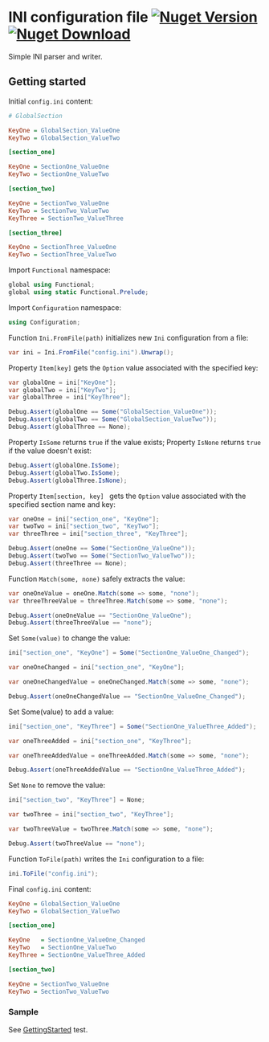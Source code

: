 # INI configuration file [![Nuget Version](https://img.shields.io/nuget/v/Configuration.Ini)](https://www.nuget.org/packages/Configuration.Ini) [![Nuget Download](https://img.shields.io/nuget/dt/Configuration.Ini)](https://www.nuget.org/packages/Configuration.Ini)
Simple INI parser and writer.
## Getting started
Initial ```config.ini``` content:
```ini
# GlobalSection

KeyOne = GlobalSection_ValueOne
KeyTwo = GlobalSection_ValueTwo

[section_one]

KeyOne = SectionOne_ValueOne
KeyTwo = SectionOne_ValueTwo

[section_two]

KeyOne = SectionTwo_ValueOne
KeyTwo = SectionTwo_ValueTwo
KeyThree = SectionTwo_ValueThree

[section_three]

KeyOne = SectionThree_ValueOne
KeyTwo = SectionThree_ValueTwo
```
Import ```Functional``` namespace:
```csharp
global using Functional;
global using static Functional.Prelude;
```
Import ```Configuration``` namespace:
```csharp
using Configuration;
```
Function ```Ini.FromFile(path)``` initializes new ```Ini``` configuration from a file:
```csharp
var ini = Ini.FromFile("config.ini").Unwrap();
```
Property ```Item[key]``` gets the ```Option``` value associated with the specified key:
```csharp
var globalOne = ini["KeyOne"];
var globalTwo = ini["KeyTwo"];
var globalThree = ini["KeyThree"];

Debug.Assert(globalOne == Some("GlobalSection_ValueOne"));
Debug.Assert(globalTwo == Some("GlobalSection_ValueTwo"));
Debug.Assert(globalThree == None);
```
Property ```IsSome``` returns ```true``` if the value exists; Property ```IsNone``` returns ```true``` if the value doesn't exist:
```csharp
Debug.Assert(globalOne.IsSome);
Debug.Assert(globalTwo.IsSome);
Debug.Assert(globalThree.IsNone);
```
Property ```Item[section, key] ``` gets the ```Option``` value associated with the specified section name and key:
```csharp
var oneOne = ini["section_one", "KeyOne"];
var twoTwo = ini["section_two", "KeyTwo"];
var threeThree = ini["section_three", "KeyThree"];

Debug.Assert(oneOne == Some("SectionOne_ValueOne"));
Debug.Assert(twoTwo == Some("SectionTwo_ValueTwo"));
Debug.Assert(threeThree == None);
```
Function ```Match(some, none)``` safely extracts the value:
```csharp
var oneOneValue = oneOne.Match(some => some, "none");
var threeThreeValue = threeThree.Match(some => some, "none");

Debug.Assert(oneOneValue == "SectionOne_ValueOne");
Debug.Assert(threeThreeValue == "none");
```
Set ```Some(value)``` to change the value:
```csharp
ini["section_one", "KeyOne"] = Some("SectionOne_ValueOne_Changed");

var oneOneChanged = ini["section_one", "KeyOne"];

var oneOneChangedValue = oneOneChanged.Match(some => some, "none");

Debug.Assert(oneOneChangedValue == "SectionOne_ValueOne_Changed");
```
Set Some(value) to add a value:
```csharp
ini["section_one", "KeyThree"] = Some("SectionOne_ValueThree_Added");

var oneThreeAdded = ini["section_one", "KeyThree"];

var oneThreeAddedValue = oneThreeAdded.Match(some => some, "none");

Debug.Assert(oneThreeAddedValue == "SectionOne_ValueThree_Added");
```
Set ```None``` to remove the value:
```csharp
ini["section_two", "KeyThree"] = None;

var twoThree = ini["section_two", "KeyThree"];

var twoThreeValue = twoThree.Match(some => some, "none");

Debug.Assert(twoThreeValue == "none");
```
Function ```ToFile(path)``` writes the ```Ini``` configuration to a file:
```csharp
ini.ToFile("config.ini");
```
Final ```config.ini``` content:
```ini
KeyOne = GlobalSection_ValueOne
KeyTwo = GlobalSection_ValueTwo

[section_one]

KeyOne   = SectionOne_ValueOne_Changed
KeyTwo   = SectionOne_ValueTwo
KeyThree = SectionOne_ValueThree_Added

[section_two]

KeyOne = SectionTwo_ValueOne
KeyTwo = SectionTwo_ValueTwo
```
### Sample
See [GettingStarted](https://github.com/glokhov/configuration/blob/main/Configuration/test/Configuration.Tests/README.Tests.cs) test.
